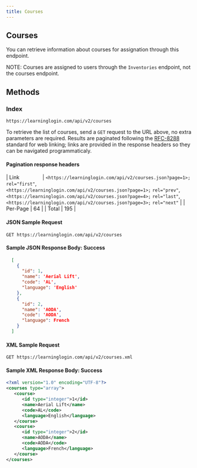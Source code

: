 ```yaml
---
title: Courses
---
```


## Courses

You can retrieve information about courses for assignation through this endpoint.

NOTE: Courses are assigned to users through the `Inventories` endpoint, not the courses endpoint.

## Methods

### Index

`https://learninglogin.com/api/v2/courses`

To retrieve the list of courses, send a `GET` request to the URL above, no extra parameters are required.
Results are paginated following the [RFC-8288](https://tools.ietf.org/html/rfc8288) standard for web linking; links are provided
in the response headers so they can be navigated programmaticaly.

#### Pagination response headers

| Link &nbsp;&nbsp;&nbsp;&nbsp;&nbsp;&nbsp;&nbsp;&nbsp;&nbsp;&nbsp;&nbsp;&nbsp;&nbsp;&nbsp;	          |  `<https://learninglogin.com/api/v2/courses.json?page=1>;` `rel="first"`, <br/> `<https://learninglogin.com/api/v2/courses.json?page=1>;` `rel="prev"`, <br/>`<https://learninglogin.com/api/v2/courses.json?page=4>;` `rel="last"`, <br/>`<https://learninglogin.com/api/v2/courses.json?page=3>;` `rel="next"` |
| Per-Page	      |  64                                    |
| Total 	      |  195                                  |

#### JSON Sample Request

`GET https://learninglogin.com/api/v2/courses`

#### Sample JSON Response Body: Success

~~~json
  [
    {
      "id": 1,
      "name": 'Aerial Lift',
      "code": 'AL',
      "language": 'English'
    },
    {
      "id": 2,
      "name": 'AODA',
      "code": 'AODA',
      "language": French
    }
  ]
~~~

#### XML Sample Request

`GET https://learninglogin.com/api/v2/courses.xml`

#### Sample XML Response Body: Success

~~~xml
<?xml version="1.0" encoding="UTF-8"?>
<courses type="array">
   <course>
      <id type="integer">1</id>
      <name>Aerial Lift</name>
      <code>AL</code>
      <language>English</language>
   </course>
   <course>
      <id type="integer">2</id>
      <name>AODA</name>
      <code>AODA</code>
      <language>French</language>
   </course>
</courses>
~~~

